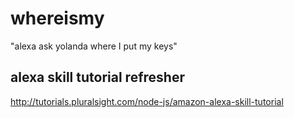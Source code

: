 # whereismy
"alexa ask yolanda where I put my keys"

## alexa skill tutorial refresher
http://tutorials.pluralsight.com/node-js/amazon-alexa-skill-tutorial


